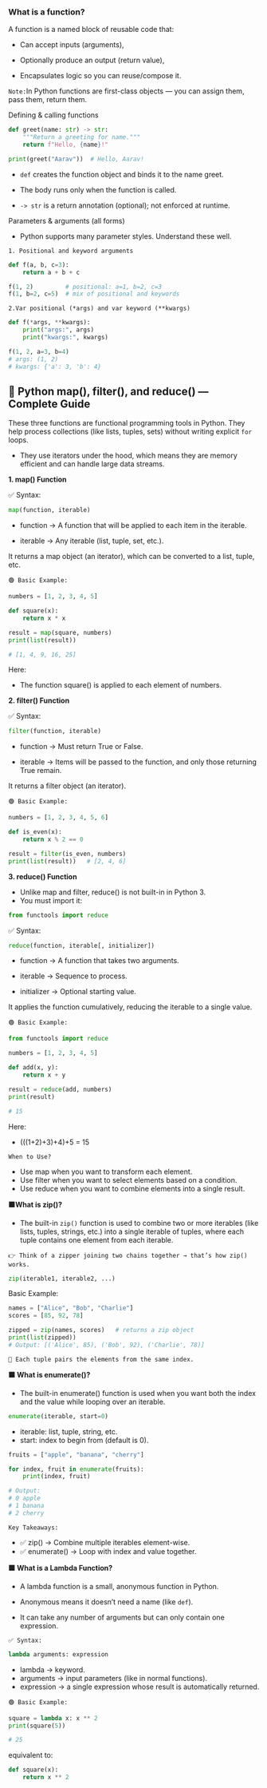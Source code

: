 ### What is a function?

A function is a named block of reusable code that:

- Can accept inputs (arguments),

- Optionally produce an output (return value),

- Encapsulates logic so you can reuse/compose it.

`Note:`In Python functions are first-class objects — you can assign them, pass them, return them.

Defining & calling functions
```python
def greet(name: str) -> str:
    """Return a greeting for name."""
    return f"Hello, {name}!"

print(greet("Aarav"))  # Hello, Aarav!
```

- `def` creates the function object and binds it to the name greet.

- The body runs only when the function is called.

- `-> str` is a return annotation (optional); not enforced at runtime.

Parameters & arguments (all forms)

- Python supports many parameter styles. Understand these well.

`1. Positional and keyword arguments`
```python
def f(a, b, c=3):
    return a + b + c

f(1, 2)         # positional: a=1, b=2, c=3
f(1, b=2, c=5)  # mix of positional and keywords

```

`2.Var positional (*args) and var keyword (**kwargs)`

```python
def f(*args, **kwargs):
    print("args:", args)
    print("kwargs:", kwargs)

f(1, 2, a=3, b=4)
# args: (1, 2)
# kwargs: {'a': 3, 'b': 4}

```

## 🚀 Python map(), filter(), and reduce() — Complete Guide
These three functions are functional programming tools in Python. They help process collections (like lists, tuples, sets) without writing explicit `for` loops.

- They use iterators under the hood, which means they are memory efficient and can handle large data streams.

**1. map() Function**

✅ Syntax:
```python
map(function, iterable)
```
- function → A function that will be applied to each item in the iterable.

- iterable → Any iterable (list, tuple, set, etc.).

It returns a map object (an iterator), which can be converted to a list, tuple, etc.

`🟢 Basic Example:`
```python
numbers = [1, 2, 3, 4, 5]

def square(x):
    return x * x

result = map(square, numbers)
print(list(result))   

# [1, 4, 9, 16, 25]
```
Here:

- The function square() is applied to each element of numbers.

**2. filter() Function**

✅ Syntax:
```python
filter(function, iterable)
```
- function → Must return True or False.

- iterable → Items will be passed to the function, and only those returning True remain.

It returns a filter object (an iterator).

`🟢 Basic Example:`
```python
numbers = [1, 2, 3, 4, 5, 6]

def is_even(x):
    return x % 2 == 0

result = filter(is_even, numbers)
print(list(result))   # [2, 4, 6]

```

**3. reduce() Function**

- Unlike map and filter, reduce() is not built-in in Python 3.
- You must import it:
```python
from functools import reduce
```
✅ Syntax:
```python
reduce(function, iterable[, initializer])
```
- function → A function that takes two arguments.

- iterable → Sequence to process.

- initializer → Optional starting value.

It applies the function cumulatively, reducing the iterable to a single value.

`🟢 Basic Example:`
```python
from functools import reduce

numbers = [1, 2, 3, 4, 5]

def add(x, y):
    return x + y

result = reduce(add, numbers)
print(result)   

# 15
```
Here:

- (((1+2)+3)+4)+5 = 15

`When to Use?`

- Use map when you want to transform each element.
- Use filter when you want to select elements based on a condition.
- Use reduce when you want to combine elements into a single result.

**🟩What is zip()?**

- The built-in `zip()` function is used to combine two or more iterables (like lists, tuples, strings, etc.) into a single iterable of tuples, where each tuple contains one element from each iterable.

`👉 Think of a zipper joining two chains together → that’s how zip() works.`
```python
zip(iterable1, iterable2, ...)
```
Basic Example:
```python
names = ["Alice", "Bob", "Charlie"]
scores = [85, 92, 78]

zipped = zip(names, scores)   # returns a zip object
print(list(zipped))  
# Output: [('Alice', 85), ('Bob', 92), ('Charlie', 78)]
```
`🔑 Each tuple pairs the elements from the same index.`

**🟩 What is enumerate()?**

- The built-in enumerate() function is used when you want both the index and the value while looping over an iterable.
```python
enumerate(iterable, start=0)
```
- iterable: list, tuple, string, etc.
- start: index to begin from (default is 0).

```python
fruits = ["apple", "banana", "cherry"]

for index, fruit in enumerate(fruits):
    print(index, fruit)

# Output:
# 0 apple
# 1 banana
# 2 cherry
```
`Key Takeaways:`
- ✅ zip() → Combine multiple iterables element-wise.
- ✅ enumerate() → Loop with index and value together.

**🟩 What is a Lambda Function?**

- A lambda function is a small, anonymous function in Python.

- Anonymous means it doesn’t need a name (like `def`).

- It can take any number of arguments but can only contain one expression.

`✅ Syntax:`
```python
lambda arguments: expression
```
- lambda → keyword.
- arguments → input parameters (like in normal functions).
- expression → a single expression whose result is automatically returned.

`🟢 Basic Example:`
```python
square = lambda x: x ** 2
print(square(5))   

# 25
```
equivalent to:
```python
def square(x):
    return x ** 2
```